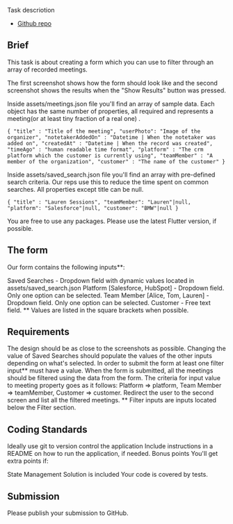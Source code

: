 Task descriotion

- [Github repo](https://docs.flutter.dev/cookbook)

## Brief

This task is about creating a form which you can use to filter through an array of recorded
meetings.

The first screenshot shows how the form should look like and the second screenshot shows the results
when the "Show Results" button was pressed.

Inside assets/meetings.json file you'll find an array of sample data. Each object has the same
number of properties, all required and represents a meeting(or at least tiny fraction of a real one)
.

`{ "title" : "Title of the meeting", "userPhoto": "Image of the organizer",
"notetakerAddedOn" : "Datetime | When the notetaker was added on",
"createdAt" : "Datetime | When the record was created", "timeAgo" : "human readable time format",
"platform" : "The crm platform which the customer is currently using",
"teamMember" : "A member of the organization", "customer" : "The name of the customer" }`

Inside assets/saved_search.json file you'll find an array with pre-defined search criteria. Our reps
use this to reduce the time spent on common searches. All properties except title can be null.

`{ "title" : "Lauren Sessions", "teamMember": "Lauren"|null, "platform": "Salesforce"|null, "customer": "BMW"|null }`

You are free to use any packages. Please use the latest Flutter version, if possible.

## The form

Our form contains the following inputs**:

Saved Searches - Dropdown field with dynamic values located in assets/saved_search.json
Platform [Salesforce, HubSpot] - Dropdown field. Only one option can be selected. Team
Member [Alice, Tom, Lauren] - Dropdown field. Only one option can be selected. Customer - Free text
field.
** Values are listed in the square brackets when possible.

## Requirements

The design should be as close to the screenshots as possible. Changing the value of Saved Searches
should populate the values of the other inputs depending on what's selected. In order to submit the
form at least one filter input** must have a value. When the form is submitted, all the meetings
should be filtered using the data from the form. The criteria for input value to meeting property
goes as it follows: Platform => platform, Team Member => teamMember, Customer => customer. Redirect
the user to the second screen and list all the filtered meetings.
** Filter inputs are inputs located below the Filter section.

## Coding Standards

Ideally use git to version control the application Include instructions in a README on how to run
the application, if needed. Bonus points You'll get extra points if:

State Management Solution is included Your code is covered by tests.

## Submission

Please publish your submission to GitHub.